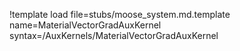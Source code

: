 !template load file=stubs/moose_system.md.template name=MaterialVectorGradAuxKernel syntax=/AuxKernels/MaterialVectorGradAuxKernel